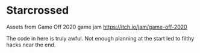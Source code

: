 # Starcrossed
Assets from Game Off 2020 game jam
https://itch.io/jam/game-off-2020

The code in here is truly awful. Not enough planning at the start led to filthy hacks near the end.
